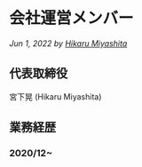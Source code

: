 # 会社運営メンバー 

_Jun 1, 2022 by [Hikaru Miyashita](/members)_

## **代表取締役**

宮下晃
(Hikaru Miyashita)

## **業務経歴**

### 2020/12~
